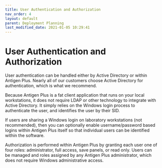 ```yaml
---
title: User Authentication and Authorization
nav_order: 4
layout: default
parent: Deployment Planning
last_modified_date: 2021-01-05 10:29:41
---
```


# User Authentication and Authorization

User authentication can be handled either by Active Directory or within Antigen
Plus. Nearly all of our customers choose Active Directory for authentication,
which is what we recommend.

Because Antigen Plus is a fat client application that runs on your local
workstations, it does not require LDAP or other technology to integrate with
Active Directory. It simply relies on the Windows login process to authenticate
the user, and identifies the user by their SID.

If users are sharing a Windows login on laboratory workstations (not
recommended), then you can optionally enable username/password based logins
within Antigen Plus itself so that individual users can be identified within the
software.

Authorization is performed within Antigen Plus by granting each user one of four
roles: administrator, full access, save panels, or read only. Users can be
managed and roles assigned by any Antigen Plus administrator, which does not
require Windows administrative access.
